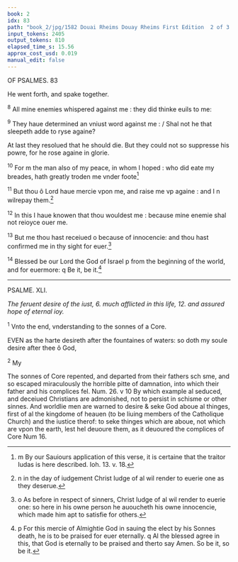 ```yaml
---
book: 2
idx: 83
path: "book_2/jpg/1582 Douai Rheims Douay Rheims First Edition  2 of 3 1610 Old Testament.pdf-83.jpg"
input_tokens: 2405
output_tokens: 810
elapsed_time_s: 15.56
approx_cost_usd: 0.019
manual_edit: false
---
```

OF PSALMES. 83

He went forth, and spake together.

<sup>8</sup> All mine enemies whispered against me : they did thinke euils to me:

<sup>9</sup> They haue determined an vniust word against me : / Shal not he that sleepeth adde to ryse againe?

<aside>At last they resolued that he should die. But they could not so suppresse his powre, for he rose againe in glorie.</aside>

<sup>10</sup> For m the man also of my peace, in whom I hoped : who did eate my breades, hath greatly troden me vnder foote[^1]

<sup>11</sup> But thou ô Lord haue mercie vpon me, and raise me vp againe : and I n wilrepay them.[^2]

<sup>12</sup> In this I haue knowen that thou wouldest me : because mine enemie shal not reioyce ouer me.

<sup>13</sup> But me thou hast receiued o because of innocencie: and thou hast confirmed me in thy sight for euer.[^3]

<sup>14</sup> Blessed be our Lord the God of Israel p from the beginning of the world, and for euermore: q Be it, be it.[^4]

---

PSALME. XLI.

*The feruent desire of the iust, 6. much afflicted in this life, 12. and assured hope of eternal ioy.*

<sup>1</sup> Vnto the end, vnderstanding to the sonnes of a Core.

EVEN as the harte desireth after the fountaines of waters: so doth my soule desire after thee ô God,

<sup>2</sup> My

[^1]: m By our Sauiours application of this verse, it is certaine that the traitor Iudas is here described. Ioh. 13. v. 18.

[^2]: n in the day of iudgement Christ Iudge of al wil render to euerie one as they deserue.

[^3]: o As before in respect of sinners, Christ Iudge of al wil render to euerie one: so here in his owne person he auoucheth his owne innocencie, which made him apt to satisfie for others.

[^4]: p For this mercie of Almightie God in sauing the elect by his Sonnes death, he is to be praised for euer eternally. q Al the blessed agree in this, that God is eternally to be praised and therto say Amen. So be it, so be it.

<aside>The sonnes of Core repented, and departed from their fathers sch sme, and so escaped miraculously the horrible pitte of damnation, into which their father and his complices fel. Num. 26. v 10 By which example al seduced, and deceiued Christians are admonished, not to persist in schisme or other sinnes. And worldlie men are warned to desire & seke God aboue al thinges, first of al the kingdome of heauen (to be liuing members of the Catholique Church) and the iustice therof: to seke thinges which are aboue, not which are vpon the earth, lest hel deuoure them, as it deuoured the complices of Core Num 16.</aside>